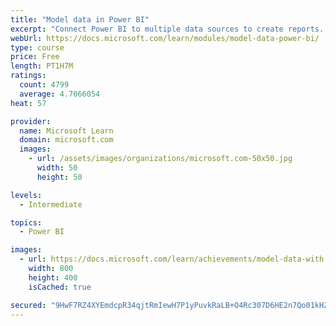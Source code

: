 ```yaml
---
title: "Model data in Power BI"
excerpt: "Connect Power BI to multiple data sources to create reports. Define the relationship between your data sources."
webUrl: https://docs.microsoft.com/learn/modules/model-data-power-bi/
type: course
price: Free
length: PT1H7M
ratings:
  count: 4799
  average: 4.7066054
heat: 57

provider:
  name: Microsoft Learn
  domain: microsoft.com
  images:
    - url: /assets/images/organizations/microsoft.com-50x50.jpg
      width: 50
      height: 50

levels:
  - Intermediate

topics:
  - Power BI

images:
  - url: https://docs.microsoft.com/learn/achievements/model-data-with-power-bi-desktop-social.png
    width: 800
    height: 400
    isCached: true

secured: "9HwF7RZ4XYEmdcpR34qjtRmIewH7P1yPuvkRaLB+O4Rc307D6HE2n7Qo01kHZw5pzZKoeXcN7v9AKBt78K5tWoD4MzgYSYM0yC86et+0DW5OpVlqaNclzb3vslDDxpwb5x6qkIXz2mWWmjKrpVKexUEojzRCSyE2xLTzAnEWoLeXHQ0b1zR2Y8mkmxRzqKpq7gyiCG+ttnP1MAwXAFBppqbshZFlquYK3iLy+vRqGa19P7SOPjWnySlMsfCtrZwpwT+JMztJXbkQDbL9ZrqYuDpYnCBbOYaNz/9nSXvG1DuIiSsP7uSkDXON8t61E8WVwb7XGlC1z/7F/OVY7lrHgvCWKzq1CfYKGZkoZaC6iSbWXfRoDGv6HlWzVo6fOx3758OaUZ52E4Aq60UD3rh0JLSjk0R6mb8bt2ivd7NBGi8=;YPHQwewEKLmVIcN+fkXS2g=="
---
```


